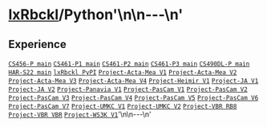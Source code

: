 # [lxRbckl](https://github.com/lxRbckl/lxRbckl/tree/main)/Python'\n\n---\n'
## Experience
[`CS456-P main`](https://github.com/ala2q6/CS456-P/blob/main/README.md) [`CS461-P1 main`](https://github.com/ala2q6/CS461-P1/blob/main/README.md) [`CS461-P2 main`](https://github.com/ala2q6/CS461-P2/blob/main/README.md) [`CS461-P3 main`](https://github.com/ala2q6/CS461-P3/blob/main/README.md) [`CS490DL-P main`](https://github.com/ala2q6/CS490DL-P/blob/main/README.md) [`HAR-S22 main`](https://github.com/ala2q6/HAR-S22/blob/main/README.md) [`lxRbckl PyPI`](https://github.com/lxRbckl/lxRbckl/blob/PyPI/README.md) [`Project-Acta-Mea V1`](https://github.com/lxRbckl/Project-Acta-Mea/blob/V1/README.md) [`Project-Acta-Mea V2`](https://github.com/lxRbckl/Project-Acta-Mea/blob/V2/README.md) [`Project-Acta-Mea V3`](https://github.com/lxRbckl/Project-Acta-Mea/blob/V3/README.md) [`Project-Acta-Mea V4`](https://github.com/lxRbckl/Project-Acta-Mea/blob/V4/README.md) [`Project-Heimir V1`](https://github.com/lxRbckl/Project-Heimir/blob/V1/README.md) [`Project-JA V1`](https://github.com/lxRbckl/Project-JA/blob/V1/README.md) [`Project-JA V2`](https://github.com/lxRbckl/Project-JA/blob/V2/README.md) [`Project-Panavia V1`](https://github.com/lxRbckl/Project-Panavia/blob/V1/README.md) [`Project-PasCam V1`](https://github.com/lxRbckl/Project-PasCam/blob/V1/README.md) [`Project-PasCam V2`](https://github.com/lxRbckl/Project-PasCam/blob/V2/README.md) [`Project-PasCam V3`](https://github.com/lxRbckl/Project-PasCam/blob/V3/README.md) [`Project-PasCam V4`](https://github.com/lxRbckl/Project-PasCam/blob/V4/README.md) [`Project-PasCam V5`](https://github.com/lxRbckl/Project-PasCam/blob/V5/README.md) [`Project-PasCam V6`](https://github.com/lxRbckl/Project-PasCam/blob/V6/README.md) [`Project-PasCam V7`](https://github.com/lxRbckl/Project-PasCam/blob/V7/README.md) [`Project-UMKC V1`](https://github.com/lxRbckl/Project-UMKC/blob/V1/README.md) [`Project-UMKC V2`](https://github.com/lxRbckl/Project-UMKC/blob/V2/README.md) [`Project-VBR RB8`](https://github.com/lxRbckl/Project-VBR/blob/RB8/README.md) [`Project-VBR VBR`](https://github.com/lxRbckl/Project-VBR/blob/VBR/README.md) [`Project-WS3K V1`](https://github.com/lxRbckl/Project-WS3K/blob/V1/README.md)'\n\n---\n'